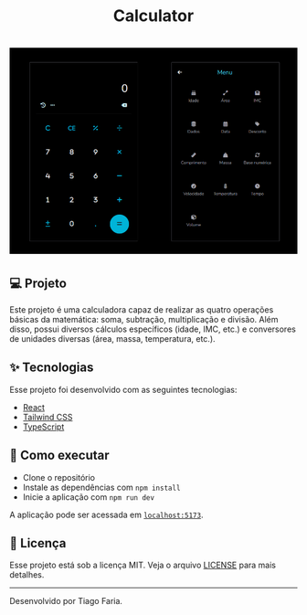 <h1 align="center">Calculator</h1>

<h1 align="center">
  <img alt="Calculator" title="Calculator" src=".github/preview.png" />
</h1>

## 💻 Projeto

Este projeto é uma calculadora capaz de realizar as quatro operações básicas da matemática: soma, subtração, multiplicação e divisão. Além disso, possui diversos cálculos específicos (idade, IMC, etc.) e conversores de unidades diversas (área, massa, temperatura, etc.).

## ✨ Tecnologias

Esse projeto foi desenvolvido com as seguintes tecnologias:

- [React](https://pt-br.reactjs.org/)
- [Tailwind CSS](https://tailwindcss.com/)
- [TypeScript](https://www.typescriptlang.org/)

## 🚀 Como executar

- Clone o repositório
- Instale as dependências com `npm install`
- Inicie a aplicação com `npm run dev`

A aplicação pode ser acessada em [`localhost:5173`](http://localhost:5173).

## 📄 Licença

Esse projeto está sob a licença MIT. Veja o arquivo [LICENSE](LICENSE) para mais detalhes.

---

Desenvolvido por Tiago Faria.
